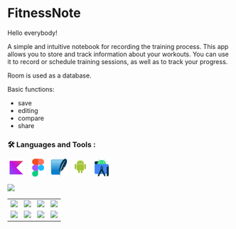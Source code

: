 # FitnessNote
Hello everybody!

A simple and intuitive notebook for recording the training process. 
This app allows you to store and track information about your workouts.
You can use it to record or schedule training sessions, as well as to track your progress.

Room is used as a database.

Basic functions:
  - save 
  - editing 
  - compare
  - share
  
### :hammer_and_wrench: Languages and Tools :
<img src="https://github.com/devicons/devicon/blob/master/icons/kotlin/kotlin-original.svg" title="Kotlin" alt="Kotlin" width="40" height="40"/>&nbsp;
<img src="https://github.com/devicons/devicon/blob/master/icons/figma/figma-original.svg" title="Figma" alt="Figma" width="40" height="40"/>&nbsp;
<img src="https://github.com/devicons/devicon/blob/master/icons/sqlite/sqlite-original.svg" title="SQlite" alt="SQLite" width="40" height="40"/>&nbsp;
<img src="https://github.com/devicons/devicon/blob/master/icons/android/android-original-wordmark.svg" title="Android" alt="Android" width="40" height="40"/>&nbsp;
<img src="https://github.com/devicons/devicon/blob/master/icons/androidstudio/androidstudio-original.svg" title="Android Studio" alt="Android Studio" width="40" height="40"/>&nbsp;

<img src="https://user-images.githubusercontent.com/118382485/231746898-cd4d029a-e831-41db-a540-c339ad9f5712.jpg" width="500">









| | | | |
|---|---|---|---|
|<img src="https://user-images.githubusercontent.com/118382485/231750157-a7bbc2d6-8dc7-44fd-8e2e-70048eae6895.png" width="150">|<img src="https://user-images.githubusercontent.com/118382485/231750551-3a396414-fb41-4d68-a372-c62215b908c0.png"  width="150">|<img src="https://user-images.githubusercontent.com/118382485/231750741-dbe2d8f0-1a15-46d0-9b24-ba791fd7dcd6.png"  width="150">|<img src="https://user-images.githubusercontent.com/118382485/231750867-bbcc751c-2b25-495c-bdae-e6efde195be2.png"  width="150">|
|<img src="https://user-images.githubusercontent.com/118382485/231751311-5e32edb9-d01b-40c2-bf30-92ed90b54895.png"  width="150">|<img src="https://user-images.githubusercontent.com/118382485/231751327-f4366256-ac93-4f0d-8f5d-86765774fd3b.png"  width="150">|<img src="https://user-images.githubusercontent.com/118382485/231751330-4611ca7b-ddd8-4968-b8db-e56958f1b5de.png"  width="150">|<img src="https://user-images.githubusercontent.com/118382485/231751333-1b3805bd-cb6a-481e-8339-88d501e80848.png"  width="150">|





